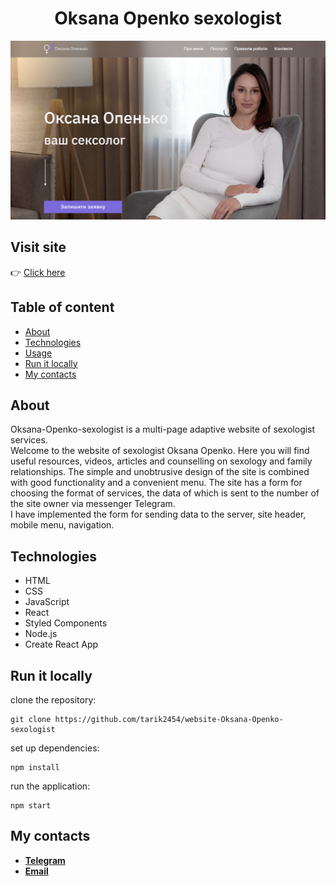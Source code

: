 # <div align="center">Oksana Openko sexologist</div>

<img src="./public/readme/img-1.png" alt="Screenshot-1" >

## Visit site

👉&nbsp;[Click here](https://www.oksana-openko-sexolog.com.ua/)

## Table of content

- [About](#about)
- [Technologies](#technologies)
- [Usage](#usage)
- [Run it locally](#run-it-locally)
- [My contacts](#my-contacts)

## About

Oksana-Openko-sexologist is a multi-page adaptive website of sexologist
services.  
Welcome to the website of sexologist Oksana Openko. Here you will find useful
resources, videos, articles and counselling on sexology and family
relationships. The simple and unobtrusive design of the site is combined with
good functionality and a convenient menu. The site has a form for choosing the
format of services, the data of which is sent to the number of the site owner
via messenger Telegram.  
I have implemented the form for sending data to the server, site header, mobile
menu, navigation.

## Technologies

- HTML
- CSS
- JavaScript
- React
- Styled Components
- Node.js
- Create React App

## Run it locally

clone the repository:

```
git clone https://github.com/tarik2454/website-Oksana-Openko-sexologist
```

set up dependencies:

```
npm install
```

run the application:

```
npm start
```

## My contacts

- **<a href="https://t.me/tarik_2454" target="_blank">Telegram</a>**
- **<a href="tarik2454@gmail.com" target="_blank">Email</a>**
